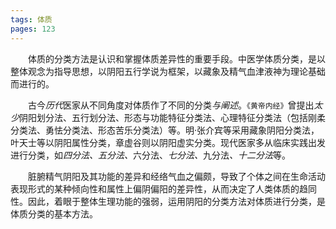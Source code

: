 ```yaml
---
tags: 体质
pages: 123
---
```

&emsp;&emsp;体质的分类方法是认识和掌握体质差异性的重要手段。中医学体质分类，是以整体观念为指导思想，以阴阳五行学说为框架，以藏象及精气血津液神为理论基础而进行的。

&emsp;&emsp;古今<dfn>历代</dfn>医家从不同角度对体质作了不同的分类<dfn>与阐述</dfn>。`《黄帝内经》`曾提出<dfn>太少</dfn>阴阳划分法、五行划分法、形态与功能特征分类法、心理特征分类法（包括刚柔分类法、勇怯分类法、形态苦乐分类法）等。明·张介宾等采用藏象阴阳分类法，叶天士等以阴阳属性分类，章虚谷则以阴阳虚实分类。现代医家多从临床实践出发进行分类，如<dfn>四分法、五分法、</dfn>六分法、<dfn>七分法、</dfn>九分法<dfn>、十二分法</dfn>等。

&emsp;&emsp;脏腑精气阴阳及其功能的差异和经络气血之偏颇，导致了个体之间在生命活动表现形式的某种倾向性和属性上偏阴偏阳的差异性，从而决定了人类体质的趋同性。因此，着眼于整体生理功能的强弱，运用阴阳的分类方法对体质进行分类，是体质分类的基本方法。